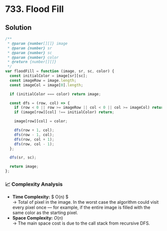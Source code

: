 # 733. Flood Fill

## Solution

```javascript
/**
 * @param {number[][]} image
 * @param {number} sr
 * @param {number} sc
 * @param {number} color
 * @return {number[][]}
 */
var floodFill = function (image, sr, sc, color) {
  const initialColor = image[sr][sc];
  const imageRow = image.length;
  const imageCol = image[0].length;

  if (initialColor === color) return image;

  const dfs = (row, col) => {
    if (row < 0 || row >= imageRow || col < 0 || col >= imageCol) return;
    if (image[row][col] !== initialColor) return;

    image[row][col] = color;

    dfs(row + 1, col);
    dfs(row - 1, col);
    dfs(row, col + 1);
    dfs(row, col - 1);
  };

  dfs(sr, sc);

  return image;
};
```

### 📈 Complexity Analysis

- **Time Complexity:** $ O(n) $ <br>
  → Total of pixel in the image. In the worst case the algorithm could visit every pixel once — for example, if the entire image is filled with the same color as the starting pixel.
  <br>
- **Space Complexity:** $O(n)$ <br>
  → The main space cost is due to the call stack from recursive DFS.
